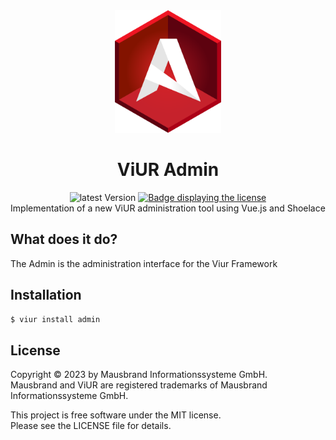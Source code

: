 <div align="center">
    <img src="https://github.com/viur-framework/viur-artwork/raw/main/icons/icon-admin.svg" height="196" alt="A hexagonal logo of the vue components" title="Admin">
    <h1>ViUR Admin</h1>
    <img alt="latest Version" title="Release" src="https://img.shields.io/github/v/release/viur-framework/vi-admin">
    <a href="LICENSE">
        <img src="https://img.shields.io/github/license/viur-framework/vi-admin" alt="Badge displaying the license" title="License badge">
    </a>
    <br>
    Implementation of a new ViUR administration tool using Vue.js and Shoelace
</div>

## What does it do?

The Admin is the administration interface for the Viur Framework

## Installation

```bash
$ viur install admin
```

## License

Copyright © 2023 by Mausbrand Informationssysteme GmbH.<br>
Mausbrand and ViUR are registered trademarks of Mausbrand Informationssysteme GmbH.

This project is free software under the MIT license.<br>
Please see the LICENSE file for details.
